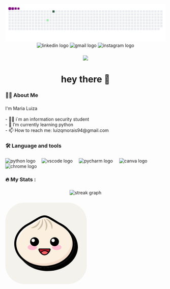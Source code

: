 <img src="https://github.com/jair-redigolo-dev/jair-redigolo-dev/blob/output/github-contribution-grid-snake.gif">

<div align="center">
  <img src="https://img.shields.io/static/v1?message=LinkedIn&logo=linkedin&label=&color=0077B5&logoColor=white&labelColor=&style=for-the-badge" height="25" alt="linkedin logo"  />
  <img src="https://img.shields.io/static/v1?message=Gmail&logo=gmail&label=&color=D14836&logoColor=white&labelColor=&style=for-the-badge" height="25" alt="gmail logo"  />
  <img src="https://img.shields.io/static/v1?message=Instagram&logo=instagram&label=&color=E4405F&logoColor=white&labelColor=&style=for-the-badge" height="25" alt="instagram logo"  />
</div>

###

<div align="center">
  <img src="https://visitor-badge.laobi.icu/badge?page_id=malumendonca998.malumendonca998&"  />
</div>

###

<h1 align="center">hey there 👋</h1>

###

<h3 align="left">👩‍💻  About Me</h3>

###

<p align="left">I'm Maria Luiza <br><br>- 👨‍🎓 i´m an information security student<br>- 🌱 I’m currently learning python<br>- 📫 How to reach me: luizqmorais94@gmail.com</p>

###

<h3 align="left">🛠 Language and tools</h3>

###

<div align="left">
  <img src="https://cdn.jsdelivr.net/gh/devicons/devicon/icons/python/python-original.svg" height="40" alt="python logo"  />
  <img width="12" />
  <img src="https://cdn.jsdelivr.net/gh/devicons/devicon/icons/vscode/vscode-original.svg" height="40" alt="vscode logo"  />
  <img width="12" />
  <img src="https://cdn.jsdelivr.net/gh/devicons/devicon/icons/pycharm/pycharm-original.svg" height="40" alt="pycharm logo"  />
  <img width="12" />
  <img src="https://cdn.jsdelivr.net/gh/devicons/devicon/icons/canva/canva-original.svg" height="40" alt="canva logo"  />
  <img width="12" />
  <img src="https://cdn.jsdelivr.net/gh/devicons/devicon/icons/chrome/chrome-original.svg" height="40" alt="chrome logo"  />
</div>

###

<h3 align="left">🔥   My Stats :</h3>

###

<div align="center">
  <img src="https://streak-stats.demolab.com?user=malumendonca998&locale=en&mode=daily&theme=dark&hide_border=false&border_radius=5&order=3" height="220" alt="streak graph"  />
</div>

###

<div align="left">
</div>

###

<svg width="256" height="256" viewBox="0 0 256 256" fill="none" xmlns="http://www.w3.org/2000/svg">
<rect width="256" height="256" rx="60" fill="#F4F2ED"/>
<path d="M206.709 91.2411C206.304 90.8108 205.873 90.3804 205.443 89.9753C205.012 89.5703 204.607 89.1146 204.177 88.7095C203.747 88.3044 203.342 87.8487 202.911 87.4437C202.481 87.0386 202.076 86.5829 201.645 86.1778C201.215 85.7728 200.81 85.3171 200.38 84.912C199.949 84.507 199.544 84.0513 199.114 83.6462C198.683 83.2411 198.278 82.7854 197.848 82.3804C210.405 94.7214 217.599 111.51 217.873 129.115C217.873 171.064 175.291 205.191 122.936 205.191C93.6199 205.191 67.392 194.482 49.949 177.697L51.2148 178.963L52.4806 180.229L53.7464 181.494L55.0123 182.76L56.2781 184.026L57.5439 185.292L58.8097 186.558C76.2275 204.051 103.038 215.317 133.063 215.317C185.417 215.317 228 181.191 228 139.368C228 121.494 220.304 104.558 206.709 91.2411Z" fill="black"/>
<path d="M211.544 129.114C211.544 167.62 171.874 198.836 122.937 198.836C74 198.836 34.3291 167.62 34.3291 129.114C34.3291 105.241 49.519 84.1519 72.8608 71.6456C96.2026 59.1392 110.734 46.3291 122.937 46.3291C135.139 46.3291 145.57 56.7848 173.013 71.6456C196.355 84.1519 211.544 105.241 211.544 129.114Z" fill="#FBF0DF"/>
<path d="M211.544 129.114C211.532 124.167 210.851 119.245 209.519 114.481C202.608 198.785 99.7722 202.835 59.3418 177.62C77.5166 191.707 99.9446 199.189 122.937 198.835C171.798 198.835 211.544 167.57 211.544 129.114Z" fill="#F6DECE"/>
<path d="M88.8355 67.0127C100.152 60.2278 115.19 47.4937 129.975 47.4683C127.7 46.7332 125.327 46.349 122.937 46.3291C116.81 46.3291 110.279 49.4937 102.051 54.2532C99.1899 55.924 96.2279 57.7721 93.0887 59.6962C87.1899 63.3418 80.4304 67.4684 72.8355 71.5949C48.7342 84.6329 34.3291 106.127 34.3291 129.114C34.3291 130.127 34.3291 131.139 34.3291 132.127C49.6709 77.9241 77.5443 73.7975 88.8355 67.0127Z" fill="#FFFEFC"/>
<path fill-rule="evenodd" clip-rule="evenodd" d="M115.645 52.7341C115.681 58.7119 114.426 64.6269 111.966 70.0753C109.506 75.5236 105.899 80.3769 101.392 84.3038C100.683 84.9367 101.24 86.1519 102.152 85.7974C110.683 82.481 122.202 72.5569 117.342 52.5316C117.139 51.3924 115.645 51.6962 115.645 52.7341ZM121.392 52.7341C124.49 57.7884 126.458 63.4527 127.162 69.3388C127.865 75.2249 127.287 81.1935 125.468 86.8354C125.164 87.7215 126.253 88.481 126.861 87.7468C132.405 80.6582 137.24 66.5822 122.759 51.3924C122.025 50.7341 120.886 51.7468 121.392 52.6329V52.7341ZM128.38 52.3037C133.231 55.7381 137.289 60.1727 140.28 65.3086C143.272 70.4444 145.127 76.1621 145.721 82.0759C145.696 82.289 145.753 82.5038 145.882 82.6758C146.01 82.8477 146.2 82.9636 146.412 82.9994C146.623 83.0352 146.84 82.9882 147.018 82.8681C147.196 82.748 147.321 82.5641 147.367 82.3544C149.696 73.519 148.38 58.4556 129.215 50.6329C128.202 50.2278 127.544 51.5949 128.38 52.2025V52.3037ZM81.6454 78.6329C87.4157 76.909 92.7583 73.9891 97.3252 70.0634C101.892 66.1377 105.581 61.2941 108.152 55.8481C108.607 54.9367 110.051 55.2911 109.823 56.3037C105.443 76.5569 90.7847 80.7848 81.6708 80.2278C80.7087 80.2531 80.734 78.9114 81.6454 78.6329Z" fill="#CCBEA7"/>
<path d="M122.937 205.19C70.5823 205.19 28 171.063 28 129.114C28 103.798 43.6456 80.1773 69.8481 66.0253C77.4431 61.9747 83.9494 57.8988 89.7469 54.3291C92.9368 52.3544 95.9494 50.5063 98.8608 48.7848C107.747 43.519 115.342 40 122.937 40C130.532 40 137.165 43.038 145.468 47.9494C148 49.3924 150.532 50.962 153.241 52.6836C159.544 56.5823 166.658 60.9874 176.025 66.0253C202.228 80.1773 217.874 103.772 217.874 129.114C217.874 171.063 175.291 205.19 122.937 205.19ZM122.937 46.3291C116.81 46.3291 110.279 49.4937 102.051 54.2532C99.1899 55.9241 96.2279 57.7722 93.0887 59.6962C87.1899 63.3418 80.4304 67.4684 72.8355 71.595C48.7342 84.633 34.3291 106.127 34.3291 129.114C34.3291 167.57 74.076 198.861 122.937 198.861C171.798 198.861 211.544 167.57 211.544 129.114C211.544 106.127 197.139 84.633 173.013 71.6456C163.443 66.5823 155.975 61.8228 149.924 58.076C147.165 56.3798 144.633 54.8101 142.329 53.4177C134.658 48.8608 129.063 46.3291 122.937 46.3291Z" fill="black"/>
<path d="M140.785 147.596C139.648 152.254 137.059 156.429 133.393 159.52C130.64 162.188 127.077 163.863 123.266 164.279C119.341 163.929 115.652 162.25 112.81 159.52C109.181 156.415 106.629 152.241 105.519 147.596C105.482 147.32 105.509 147.039 105.598 146.775C105.686 146.512 105.834 146.272 106.029 146.074C106.225 145.876 106.463 145.725 106.725 145.634C106.988 145.542 107.268 145.512 107.544 145.545H138.785C139.059 145.516 139.337 145.549 139.596 145.643C139.855 145.736 140.09 145.887 140.283 146.085C140.475 146.282 140.621 146.521 140.708 146.782C140.795 147.044 140.821 147.322 140.785 147.596Z" fill="#B71422"/>
<path d="M112.81 159.722C115.647 162.453 119.322 164.148 123.241 164.532C127.151 164.142 130.816 162.448 133.646 159.722C134.551 158.878 135.397 157.973 136.177 157.013C134.618 155.243 132.713 153.812 130.579 152.806C128.446 151.8 126.13 151.242 123.772 151.165C121.25 151.224 118.78 151.896 116.575 153.122C114.37 154.348 112.496 156.092 111.114 158.203C111.696 158.734 112.203 159.241 112.81 159.722Z" fill="#FF6164"/>
<path d="M113.215 157.722C114.471 156.099 116.077 154.783 117.914 153.871C119.752 152.958 121.772 152.475 123.823 152.456C127.614 152.568 131.227 154.094 133.95 156.734C134.532 156.101 135.089 155.443 135.62 154.785C132.4 151.718 128.143 149.974 123.696 149.899C121.32 149.919 118.977 150.466 116.837 151.499C114.696 152.532 112.811 154.026 111.317 155.874C111.915 156.524 112.549 157.141 113.215 157.722Z" fill="black"/>
<path d="M123.165 165.798C118.946 165.428 114.976 163.644 111.899 160.734C107.98 157.42 105.222 152.941 104.026 147.95C103.94 147.505 103.954 147.047 104.068 146.609C104.182 146.171 104.392 145.764 104.684 145.418C105.031 144.999 105.469 144.665 105.965 144.441C106.46 144.217 107.001 144.11 107.545 144.127H138.785C139.328 144.115 139.867 144.225 140.361 144.449C140.856 144.672 141.295 145.003 141.646 145.418C141.934 145.765 142.141 146.173 142.251 146.612C142.36 147.05 142.37 147.507 142.279 147.95C141.083 152.941 138.324 157.42 134.405 160.734C131.335 163.639 127.375 165.422 123.165 165.798ZM107.545 147.063C107.139 147.063 107.038 147.241 107.013 147.291C108.083 151.62 110.504 155.495 113.924 158.355C116.425 160.819 119.677 162.378 123.165 162.785C126.643 162.382 129.891 160.843 132.405 158.405C135.815 155.54 138.226 151.666 139.291 147.342C139.236 147.261 139.16 147.197 139.07 147.157C138.981 147.116 138.882 147.102 138.785 147.114L107.545 147.063Z" fill="black"/>
<path d="M161.469 149.164C169.648 149.164 176.279 145.265 176.279 140.455C176.279 135.646 169.648 131.747 161.469 131.747C153.289 131.747 146.659 135.646 146.659 140.455C146.659 145.265 153.289 149.164 161.469 149.164Z" fill="#FEBBD0"/>
<path d="M84.8358 149.164C93.0152 149.164 99.6459 145.265 99.6459 140.455C99.6459 135.646 93.0152 131.747 84.8358 131.747C76.6564 131.747 70.0256 135.646 70.0256 140.455C70.0256 145.265 76.6564 149.164 84.8358 149.164Z" fill="#FEBBD0"/>
<path fill-rule="evenodd" clip-rule="evenodd" d="M91.7978 136.962C94.5578 136.967 97.2573 136.153 99.5546 134.623C101.852 133.093 103.644 130.917 104.703 128.368C105.763 125.82 106.043 123.014 105.508 120.307C104.972 117.599 103.646 115.111 101.696 113.158C99.746 111.204 97.2605 109.873 94.5539 109.333C91.8473 108.793 89.0412 109.067 86.4908 110.122C83.9404 111.177 81.7603 112.965 80.2264 115.26C78.6925 117.554 77.8738 120.252 77.8738 123.012C77.8738 126.708 79.34 130.252 81.9505 132.867C84.561 135.482 88.1026 136.955 91.7978 136.962ZM154.507 136.962C157.27 136.982 159.977 136.181 162.284 134.66C164.591 133.14 166.395 130.968 167.466 128.421C168.538 125.874 168.828 123.066 168.302 120.354C167.775 117.641 166.454 115.146 164.508 113.185C162.561 111.224 160.076 109.885 157.367 109.339C154.658 108.792 151.848 109.063 149.293 110.115C146.739 111.168 144.554 112.956 143.017 115.252C141.479 117.548 140.659 120.249 140.659 123.012C140.652 126.697 142.105 130.233 144.701 132.848C147.297 135.462 150.823 136.942 154.507 136.962Z" fill="black"/>
<path fill-rule="evenodd" clip-rule="evenodd" d="M87.494 123.898C88.5315 123.903 89.5472 123.6 90.4123 123.028C91.2775 122.455 91.9531 121.638 92.3536 120.681C92.7541 119.724 92.8615 118.669 92.6622 117.651C92.4629 116.633 91.9658 115.697 91.2339 114.961C90.502 114.226 89.5683 113.724 88.551 113.52C87.5338 113.316 86.4788 113.418 85.5198 113.814C84.5607 114.21 83.7407 114.882 83.1638 115.744C82.5868 116.606 82.2788 117.62 82.2788 118.658C82.2788 120.043 82.8274 121.373 83.8048 122.355C84.7821 123.337 86.1085 123.892 87.494 123.898ZM150.203 123.898C151.24 123.903 152.256 123.6 153.121 123.028C153.986 122.455 154.662 121.638 155.063 120.681C155.463 119.724 155.57 118.669 155.371 117.651C155.172 116.633 154.675 115.697 153.943 114.961C153.211 114.226 152.277 113.724 151.26 113.52C150.243 113.316 149.188 113.418 148.229 113.814C147.27 114.21 146.45 114.882 145.873 115.744C145.296 116.606 144.988 117.62 144.988 118.658C144.988 120.035 145.529 121.356 146.496 122.337C147.462 123.318 148.776 123.878 150.152 123.898H150.203Z" fill="white"/>
</svg>

###
